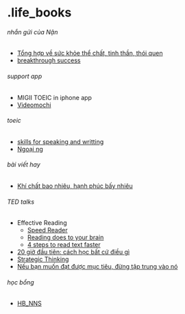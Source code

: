 # .life_books
###### nhắn gửi của Nận 
- [Tổng hợp về sức khỏe thể chất, tinh thần, thói quen](https://uithcm-my.sharepoint.com/:p:/g/personal/22521178_ms_uit_edu_vn/EQoNzZPVbn5DtgcQWhUyzIoBMKq1CXA1Cswb2MQRxTXdNg?e=CsInnK)
- [breakthrough success](https://docs.google.com/presentation/d/1nJ65LUlu9k_tfuQJ4jq4z-qmqOQZ0DjKKw8wn5qnnFA/edit#slide=id.g1997480a55_0_0) 

###### support app
- MIGII TOEIC in iphone app
- [Videomochi](https://video.mochidemy.com/free/636a084c5a18e1bbaa7ad8c5)
###### toeic 
- [skills for speaking and writting](https://uithcm-my.sharepoint.com/:b:/g/personal/22521178_ms_uit_edu_vn/EXlIK3cCOlNBmVzegMfejYIBqJ4omixnBL3c7cqpjpQUxQ?e=Wl5Cbf)
- [Ngoại ng](https://drive.google.com/drive/folders/1AFG_Vt7fPZazSSTwb3vKMV4jCMFZcSvD?usp=drive_link)

###### bài viết hay
- [Khí chất bao nhiêu, hạnh phúc bấy nhiêu](https://www.facebook.com/100071455866281/posts/417530787305447/?mibextid=WC7FNe) 
###### TED talks
- Effective Reading
  - [Speed Reader](https://youtu.be/HB__TF9rp0E?si=WDvuGuzXA4jssFjg)
  - [Reading does to your brain](https://youtu.be/Lgc2T74quZI?si=2pvJeSqt3PVgpYur)
  - [4 steps to read text faster](https://youtu.be/f1k4eXELEIE?si=zq_y5K2jLiWSw8ux) 
- [20 giờ đầu tiên: cách học bất cứ điều gì](https://youtu.be/5MgBikgcWnY?si=wZuNBxKI2FmIwjJa)
- [Strategic Thinking](https://youtu.be/dbiNhAZlXZk?si=nld2dUsCAsgCuvC1)
- [Nếu bạn muốn đạt được mục tiêu, đừng tập trung vào nó](https://youtu.be/V2PP3p4_4R8?si=y22PgnaW3yD869az)
  
###### học bổng 
- [HB_NNS](https://uithcm-my.sharepoint.com/:w:/g/personal/22521178_ms_uit_edu_vn/EeSmEztJh7xMkOd7fu9kFowBSyOFtOP5M8jCx8iyf1YQ5A?e=aWkuqQ) 
